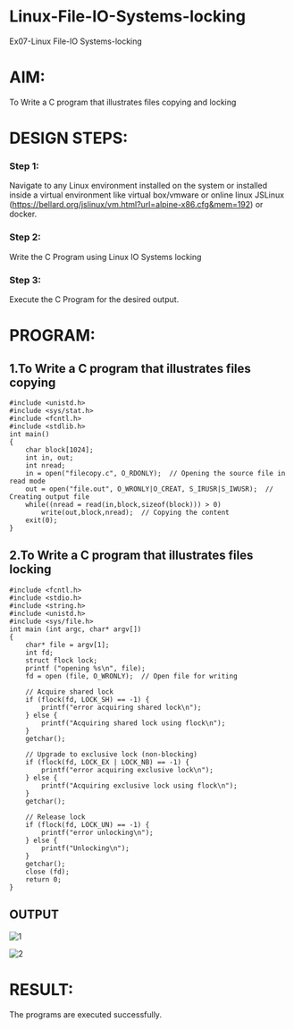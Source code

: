 
# Linux-File-IO-Systems-locking
Ex07-Linux File-IO Systems-locking
# AIM:
To Write a C program that illustrates files copying and locking

# DESIGN STEPS:

### Step 1:

Navigate to any Linux environment installed on the system or installed inside a virtual environment like virtual box/vmware or online linux JSLinux (https://bellard.org/jslinux/vm.html?url=alpine-x86.cfg&mem=192) or docker.

### Step 2:

Write the C Program using Linux IO Systems locking

### Step 3:

Execute the C Program for the desired output. 

# PROGRAM:

## 1.To Write a C program that illustrates files copying 
```
#include <unistd.h>
#include <sys/stat.h>
#include <fcntl.h>
#include <stdlib.h>
int main()
{
    char block[1024];
    int in, out;
    int nread;
    in = open("filecopy.c", O_RDONLY);  // Opening the source file in read mode
    out = open("file.out", O_WRONLY|O_CREAT, S_IRUSR|S_IWUSR);  // Creating output file
    while((nread = read(in,block,sizeof(block))) > 0)
        write(out,block,nread);  // Copying the content
    exit(0);
}

```
## 2.To Write a C program that illustrates files locking

```
#include <fcntl.h>
#include <stdio.h>
#include <string.h>
#include <unistd.h>
#include <sys/file.h>
int main (int argc, char* argv[])
{
    char* file = argv[1];
    int fd;
    struct flock lock;
    printf ("opening %s\n", file);
    fd = open (file, O_WRONLY);  // Open file for writing

    // Acquire shared lock
    if (flock(fd, LOCK_SH) == -1) {
        printf("error acquiring shared lock\n");
    } else {
        printf("Acquiring shared lock using flock\n");
    }
    getchar();

    // Upgrade to exclusive lock (non-blocking)
    if (flock(fd, LOCK_EX | LOCK_NB) == -1) {
        printf("error acquiring exclusive lock\n");
    } else {
        printf("Acquiring exclusive lock using flock\n");
    }
    getchar();

    // Release lock
    if (flock(fd, LOCK_UN) == -1) {
        printf("error unlocking\n");
    } else {
        printf("Unlocking\n");
    }
    getchar();
    close (fd);
    return 0;
}

```

## OUTPUT
![1](https://github.com/user-attachments/assets/288e7db3-2857-4124-a73d-774f9146694c)



![2](https://github.com/user-attachments/assets/b923e35c-3467-42b0-b51e-b90c299c679d)


# RESULT:
The programs are executed successfully.
